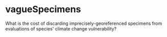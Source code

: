 # vagueSpecimens
 What is the cost of discarding imprecisely-georeferenced specimens from evaluations of species' climate change vulnerability?
